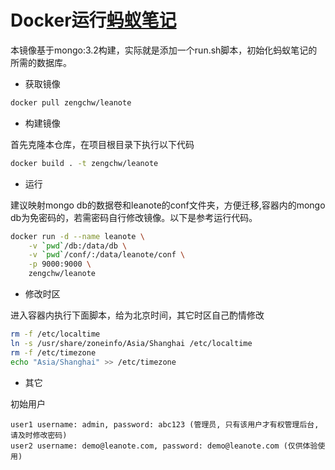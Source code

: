 # Docker运行[蚂蚁笔记](https://leanote.com/ '官网')

本镜像基于mongo:3.2构建，实际就是添加一个run.sh脚本，初始化蚂蚁笔记的所需的数据库。

- 获取镜像

```sh
docker pull zengchw/leanote
```

- 构建镜像

首先克隆本仓库，在项目根目录下执行以下代码

```sh
docker build . -t zengchw/leanote
```

- 运行

建议映射mongo db的数据卷和leanote的conf文件夹，方便迁移,容器内的mongo db为免密码的，若需密码自行修改镜像。以下是参考运行代码。

```sh
docker run -d --name leanote \
    -v `pwd`/db:/data/db \
    -v `pwd`/conf/:/data/leanote/conf \
    -p 9000:9000 \
    zengchw/leanote
```

- 修改时区

进入容器内执行下面脚本，给为北京时间，其它时区自己酌情修改

```sh
rm -f /etc/localtime 
ln -s /usr/share/zoneinfo/Asia/Shanghai /etc/localtime
rm -f /etc/timezone
echo "Asia/Shanghai" >> /etc/timezone
```

- 其它

初始用户

```
user1 username: admin, password: abc123 (管理员, 只有该用户才有权管理后台, 请及时修改密码)
user2 username: demo@leanote.com, password: demo@leanote.com (仅供体验使用)
```


